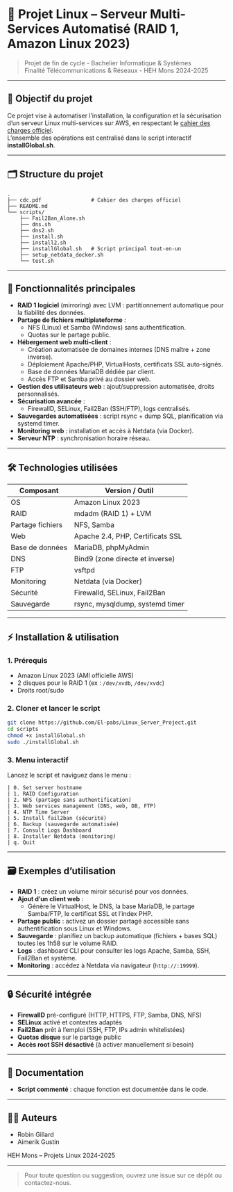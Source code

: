 

# 🐧 Projet Linux – Serveur Multi-Services Automatisé (RAID 1, Amazon Linux 2023)

> Projet de fin de cycle - Bachelier Informatique & Systèmes  
> Finalité Télécommunications & Réseaux - HEH Mons 2024-2025

---

## 🚀 Objectif du projet

Ce projet vise à automatiser l’installation, la configuration et la sécurisation d’un serveur Linux multi-services sur AWS, en respectant le [cahier des charges officiel](cdc.pdf).  
L’ensemble des opérations est centralisé dans le script interactif **installGlobal.sh**.

---

## 🗂️ Structure du projet

```
.
├── cdc.pdf                # Cahier des charges officiel
├── README.md
└── scripts/
    ├── Fail2Ban_Alone.sh
    ├── dns.sh
    ├── dns2.sh
    ├── install.sh
    ├── install2.sh
    ├── installGlobal.sh   # Script principal tout-en-un
    ├── setup_netdata_docker.sh
    └── test.sh
```

---

## 🧩 Fonctionnalités principales

- **RAID 1 logiciel** (mirroring) avec LVM : partitionnement automatique pour la fiabilité des données.
- **Partage de fichiers multiplateforme** :
  - NFS (Linux) et Samba (Windows) sans authentification.
  - Quotas sur le partage public.
- **Hébergement web multi-client** :
  - Création automatisée de domaines internes (DNS maître + zone inverse).
  - Déploiement Apache/PHP, VirtualHosts, certificats SSL auto-signés.
  - Base de données MariaDB dédiée par client.
  - Accès FTP et Samba privé au dossier web.
- **Gestion des utilisateurs web** : ajout/suppression automatisée, droits personnalisés.
- **Sécurisation avancée** :
  - FirewallD, SELinux, Fail2Ban (SSH/FTP), logs centralisés.
- **Sauvegardes automatisées** : script rsync + dump SQL, planification via systemd timer.
- **Monitoring web** : installation et accès à Netdata (via Docker).
- **Serveur NTP** : synchronisation horaire réseau.

---

## 🛠️ Technologies utilisées

| Composant           | Version / Outil                    |
|---------------------|------------------------------------|
| OS                  | Amazon Linux 2023                  |
| RAID                | mdadm (RAID 1) + LVM               |
| Partage fichiers    | NFS, Samba                         |
| Web                 | Apache 2.4, PHP, Certificats SSL   |
| Base de données     | MariaDB, phpMyAdmin                |
| DNS                 | Bind9 (zone directe et inverse)    |
| FTP                 | vsftpd                             |
| Monitoring          | Netdata (via Docker)               |
| Sécurité            | Firewalld, SELinux, Fail2Ban       |
| Sauvegarde          | rsync, mysqldump, systemd timer    |

---

## ⚡ Installation & utilisation

### 1. Prérequis

- Amazon Linux 2023 (AMI officielle AWS)
- 2 disques pour le RAID 1 (ex : `/dev/xvdb`, `/dev/xvdc`)
- Droits root/sudo

### 2. Cloner et lancer le script

```bash
git clone https://github.com/El-pabs/Linux_Server_Project.git
cd scripts
chmod +x installGlobal.sh
sudo ./installGlobal.sh
```

### 3. Menu interactif

Lancez le script et naviguez dans le menu :

```
| 0. Set server hostname
| 1. RAID Configuration
| 2. NFS (partage sans authentification)
| 3. Web services management (DNS, web, DB, FTP)
| 4. NTP Time Server
| 5. Install fail2ban (sécurité)
| 6. Backup (sauvegarde automatisée)
| 7. Consult Logs Dashboard
| 8. Installer Netdata (monitoring)
| q. Quit
```

---

## 🗃️ Exemples d’utilisation

- **RAID 1** : créez un volume miroir sécurisé pour vos données.
- **Ajout d’un client web** :  
  - Génère le VirtualHost, le DNS, la base MariaDB, le partage Samba/FTP, le certificat SSL et l’index PHP.
- **Partage public** : activez un dossier partagé accessible sans authentification sous Linux et Windows.
- **Sauvegarde** : planifiez un backup automatique (fichiers + bases SQL) toutes les 1h58 sur le volume RAID.
- **Logs** : dashboard CLI pour consulter les logs Apache, Samba, SSH, Fail2Ban et système.
- **Monitoring** : accédez à Netdata via navigateur (`http://:19999`).

---

## 🔒 Sécurité intégrée

- **FirewallD** pré-configuré (HTTP, HTTPS, FTP, Samba, DNS, NFS)
- **SELinux** activé et contextes adaptés
- **Fail2Ban** prêt à l’emploi (SSH, FTP, IPs admin whitelistées)
- **Quotas disque** sur le partage public
- **Accès root SSH désactivé** (à activer manuellement si besoin)

---

## 📑 Documentation

- **Script commenté** : chaque fonction est documentée dans le code.


---

## 👨‍💻 Auteurs

- Robin Gillard
- Aimerik Gustin

HEH Mons – Projets Linux 2024-2025

---

> Pour toute question ou suggestion, ouvrez une issue sur ce dépôt ou contactez-nous.
